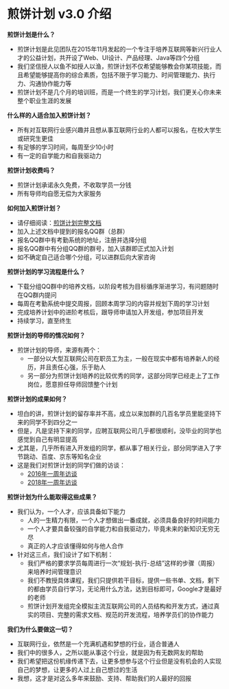 # 煎饼计划 v3.0 介绍

**煎饼计划是什么？**

* 煎饼计划是此见团队在2015年11月发起的一个专注于培养互联网等新兴行业人才的公益计划，共开设了Web、UI设计、产品经理、Java等四个分组
* 我们坚信授人以鱼不如授人以渔，煎饼计划不仅希望能够教会你某项技能，而且希望能够提高你的综合素质，包括不限于学习能力、时间管理能力、执行力、沟通协作能力等
* 煎饼计划不是几个月的培训班，而是一个终生的学习计划，我们更关心你未来整个职业生涯的发展

**什么样的人适合加入煎饼计划？**

* 所有对互联网行业感兴趣并且想从事互联网行业的人都可以报名，在校大学生或研究生更佳
* 有足够的学习时间，每周至少10小时
* 有一定的自学能力和自我驱动力

**煎饼计划收费吗？**

* 煎饼计划承诺永久免费，不收取学员一分钱
* 所有导师均自愿无偿为大家服务

**如何加入煎饼计划？**

* 请仔细阅读：[煎饼计划完整文档](/Wuancake.md)
* 加入上述文档中提到的报名QQ群（总群）
* 报名QQ群中有考勤系统的地址，注册并选择分组
* 报名QQ群中有分组QQ群的群号，加入该群即正式加入计划
* 如不确定自己适合哪个分组，可以进群后向大家咨询

**煎饼计划的学习流程是什么？**

* 下载分组QQ群中的培养文档，以阶段考核为目标循序渐进学习，有问题随时在QQ群内提问
* 每周在考勤系统中提交周报，回顾本周学习的内容并规划下周的学习计划
* 完成培养计划中的进阶考核后，跟导师申请加入开发组，参加项目开发
* 持续学习，直至终生

**煎饼计划的导师的情况如何？**

* 煎饼计划的导师，来源有两个：
  * 一部分以大型互联网公司在职员工为主，一般在现实中都有培养新人的经历，并且责任心强，乐于助人
  * 另一部分为煎饼计划培养的比较优秀的同学，这部分同学已经走上了工作岗位，愿意担任导师回馈整个计划

**煎饼计划的成果如何？**

* 坦白的讲，煎饼计划的留存率并不高，成立以来加群的几百名学员里能坚持下来的同学不到四分之一
* 但是，凡是坚持下来的同学，应聘互联网公司几乎都很顺利，没毕业的同学也感觉到自己有明显提高
* 尤其是，几乎所有进入开发组的同学，都从事了相关行业，部分同学进入了字节跳动、百度、京东等知名企业
* 这是我们对煎饼计划的同学们做的访谈：
  * [2016年一周年访谈](/others/interview_2016.md)
  * [2018年一周年访谈](/others/interview_2018.md)

**煎饼计划为什么能取得这些成果？**

* 我们认为，一个人才，应该具备如下能力
  * 人的一生精力有限，一个人才想做出一番成就，必须具备良好的时间能力
  * 一个人才要具备较强的自学能力和自我驱动力，毕竟未来的新知识无穷无尽
  * 真正的人才应该懂得如何与他人合作
* 针对这三点，我们设计了如下机制：
  * 我们严格的要求学员每周进行一次“规划-执行-总结”这样的步骤（周报）来培养时间管理意识
  * 我们不教授具体课程，我们只提供若干目标，提供一些书单、文档，剩下的都由学员自行学习，无论用什么方法，达到目标即可，Google才是最好的老师
  * 煎饼计划开发组完全模拟主流互联网公司的人员结构和开发方式，通过真实的项目、完整的需求文档、规范的开发流程，培养学员们的协作能力

**我们为什么要做这一切？**

* 互联网行业，依然是一个充满机遇和梦想的行业，适合普通人
* 我们中的很多人，之所以能从事这个行业，就是因为有无数网友的帮助
* 我们希望把这份机缘传递下去，让更多想参与这个行业但是没有机会的人实现自己的梦想，让更多的人过上自己想过的生活
* 我想，这才是对这么多年来鼓励、支持、帮助我们的人最好的回报
